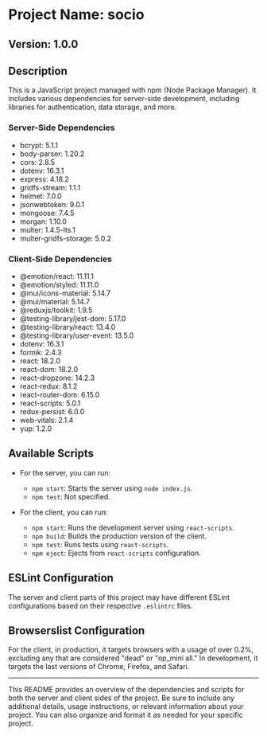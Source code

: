 # Project Name: socio

## Version: 1.0.0

## Description
This is a JavaScript project managed with npm (Node Package Manager). It includes various dependencies for server-side development, including libraries for authentication, data storage, and more.

### Server-Side Dependencies
- bcrypt: 5.1.1
- body-parser: 1.20.2
- cors: 2.8.5
- dotenv: 16.3.1
- express: 4.18.2
- gridfs-stream: 1.1.1
- helmet: 7.0.0
- jsonwebtoken: 9.0.1
- mongoose: 7.4.5
- morgan: 1.10.0
- multer: 1.4.5-lts.1
- multer-gridfs-storage: 5.0.2

### Client-Side Dependencies
- @emotion/react: 11.11.1
- @emotion/styled: 11.11.0
- @mui/icons-material: 5.14.7
- @mui/material: 5.14.7
- @reduxjs/toolkit: 1.9.5
- @testing-library/jest-dom: 5.17.0
- @testing-library/react: 13.4.0
- @testing-library/user-event: 13.5.0
- dotenv: 16.3.1
- formik: 2.4.3
- react: 18.2.0
- react-dom: 18.2.0
- react-dropzone: 14.2.3
- react-redux: 8.1.2
- react-router-dom: 6.15.0
- react-scripts: 5.0.1
- redux-persist: 6.0.0
- web-vitals: 2.1.4
- yup: 1.2.0

## Available Scripts
- For the server, you can run:
  - `npm start`: Starts the server using `node index.js`.
  - `npm test`: Not specified.
  
- For the client, you can run:
  - `npm start`: Runs the development server using `react-scripts`.
  - `npm build`: Builds the production version of the client.
  - `npm test`: Runs tests using `react-scripts`.
  - `npm eject`: Ejects from `react-scripts` configuration.

## ESLint Configuration
The server and client parts of this project may have different ESLint configurations based on their respective `.eslintrc` files.

## Browserslist Configuration
For the client, in production, it targets browsers with a usage of over 0.2%, excluding any that are considered "dead" or "op_mini all." In development, it targets the last versions of Chrome, Firefox, and Safari.

---

This README provides an overview of the dependencies and scripts for both the server and client sides of the project. Be sure to include any additional details, usage instructions, or relevant information about your project. You can also organize and format it as needed for your specific project.
